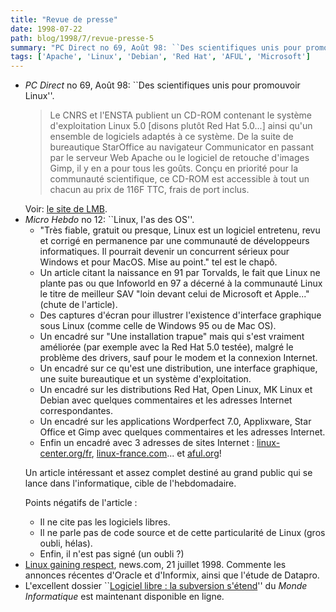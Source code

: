 ```yaml
---
title: "Revue de presse"
date: 1998-07-22
path: blog/1998/7/revue-presse-5
summary: "PC Direct no 69, Août 98: ``Des scientifiques unis pour promouvoir Linux''."
tags: ['Apache', 'Linux', 'Debian', 'Red Hat', 'AFUL', 'Microsoft']
---
```


<UL>

<LI><EM>PC Direct</EM> no 69, Août 98: ``Des scientifiques unis pour
promouvoir Linux''.
<BLOCKQUOTE>
Le CNRS et l'ENSTA publient un CD-ROM contenant le système d'exploitation
Linux 5.0 [disons plutôt Red Hat 5.0...] ainsi qu'un ensemble de
logiciels adaptés à ce système. De la suite de bureautique StarOffice
au navigateur Communicator en passant par le serveur Web Apache ou le
logiciel de retouche d'images Gimp, il y en a pour tous les goûts. Conçu
en priorité pour la communauté scientifique, ce CD-ROM est accessible
à tout un chacun au prix de 116F TTC, frais de port inclus.
</BLOCKQUOTE>
Voir: <A HREF="http://www.lmb.cnrs.fr/LMB.html">le site de LMB</A>.

<LI><EM>Micro Hebdo</EM> no 12: ``Linux, l'as des OS''.
<UL>

<LI>"Très fiable, gratuit ou presque, Linux est un logiciel entretenu,
revu et corrigé en permanence par une communauté de développeurs
informatiques. Il pourrait devenir un concurrent sérieux pour Windows et
pour MacOS. Mise au point." tel est le chapô.
<LI>Un article citant la naissance en 91 par Torvalds, le fait que Linux
ne plante pas ou que Infoworld en 97 a décerné à la communauté Linux le
titre de meilleur SAV "loin devant celui de Microsoft et Apple..."
(chute de l'article).
<LI>Des captures d'écran pour illustrer l'existence d'interface graphique
sous Linux (comme celle de Windows 95 ou de Mac OS).
<LI>Un encadré sur "Une installation trapue" mais qui s'est vraiment
améliorée (par exemple avec la Red Hat 5.0 testée), malgré le problème
des drivers, sauf pour le modem et la connexion Internet.
<LI>Un encadré sur ce qu'est une distribution, une interface graphique,
une suite bureautique et un système d'exploitation.
<LI>Un encadré sur les distributions Red Hat, Open Linux, MK Linux et
Debian avec quelques commentaires et les adresses Internet
correspondantes.
<LI>Un encadré sur les applications Wordperfect 7.0, Applixware, Star
Office et Gimp avec quelques commentaires et les adresses Internet.
<LI>Enfin un encadré avec 3 adresses de sites Internet :
<A HREF="http://www.linux-center.org/fr/">linux-center.org/fr</A>,
<A HREF="http://www.linux-france.com/">linux-france.com</A>... et
<A HREF="http://www.aful.org/">aful.org</A>!
</UL>

<P>
Un article intéressant et assez complet destiné au grand public qui se
lance dans l'informatique, cible de l'hebdomadaire.
</P>

<P>
Points négatifs de l'article :
</P>

<UL>

<LI>Il ne cite pas les logiciels libres.
<LI>Il ne parle pas de code source et de cette particularité de Linux
(gros oubli, hélas).
<LI>Enfin, il n'est pas signé (un oubli ?)
</UL>


<LI><A HREF="http://www.news.com/News/Item/0,4,24436,00.html?dd.ne.tx.fs">Linux gaining respect</A>, news.com, 21 juillet 1998.
Commente les annonces récentes d'Oracle et d'Informix, ainsi que l'étude
de Datapro.
<LI>L'excellent dossier ``<A HREF="http://www.lmi.fr/lmi/774/774p22.html">Logiciel libre : la subversion s'étend</A>''
du <EM>Monde Informatique</EM> est maintenant disponible en ligne.
</UL>


